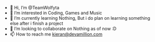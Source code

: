 - 👋 Hi, I’m @TeamWolfyta
- 👀 I’m interested in Coding, Games and Music
- 🌱 I’m currently learning Nothing, But i do plan on learning something else after i finish a project
- 💞️ I’m looking to collaborate on Nothing as of now :D
- 📫 How to reach me kieran@devamillion.com

<!---
TeamWolfyta/TeamWolfyta is a ✨ special ✨ repository because its `README.md` (this file) appears on your GitHub profile.
You can click the Preview link to take a look at your changes.
--->
